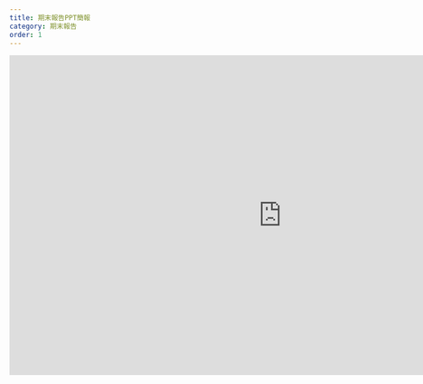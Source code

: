 ```yaml
---
title: 期末報告PPT簡報
category: 期末報告
order: 1
---
```

<iframe src="https://365nthu-my.sharepoint.com/personal/107072207_office365_nthu_edu_tw/_layouts/15/Doc.aspx?sourcedoc={e66e576a-61d5-4f5c-bccc-c585dcf963f0}&amp;action=embedview&amp;wdAr=1.7777777777777777&amp;wdEaa=1" width="962px" height="565px" frameborder="0">這是 <a target="_blank" href="https://office.com/webapps">Office</a> 清華大學投資學課程第九組期末報告簡報 <a target="_blank" href="https://office.com">/a> </iframe>